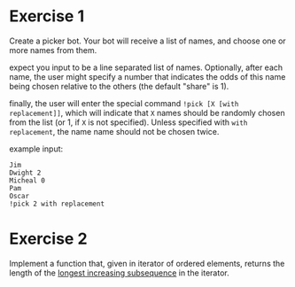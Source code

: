 # Exercise 1

Create a picker bot. Your bot will receive a list of names, and choose one or more names from them.

expect you input to be a line separated list of names. Optionally, after each name, the user might specify a number that indicates the odds of this name being chosen relative to the others (the default "share" is 1).

finally, the user will enter the special command `!pick [X [with replacement]]`, which will indicate that `X` names should be randomly chosen from the list (or 1, if `X` is not specified). Unless specified with `with replacement`, the name name should not be chosen twice.

example input:
```
Jim
Dwight 2
Micheal 0
Pam
Oscar
!pick 2 with replacement
```

# Exercise 2

Implement a function that, given in iterator of ordered elements, returns the length of the [longest increasing subsequence](https://en.wikipedia.org/wiki/Longest_increasing_subsequence) in the iterator.